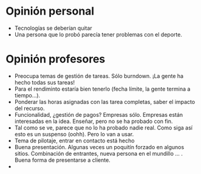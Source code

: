 # Opinión personal
* Tecnologías se deberían quitar
* Una persona que lo probó parecía tener problemas con el deporte.

# Opinión profesores
* Preocupa temas de gestión de tareas. Sólo burndown. ¡La gente ha hecho todas sus tareas!
* Para el rendiminto estaría bien tenerlo (fecha límite, la gente termina a tiempo...).
* Ponderar las horas asignadas con las tarea completas, saber el impacto del recurso.
* Funcionalidad, ¿gestión de pagos? Empresas sólo. Empresas están interesadas en la idea. Enseñar, pero no se ha probado con fin.
* Tal como se ve, parece que no lo ha probado nadie real. Como siga así esto es un suspenso (oohh). Pero lo van a usar.
* Tema de pilotaje, entrar en contacto está hecho
* Buena presentación. Algunas veces un poquitín forzado en algunos sitios. Combinación de entrantes, nueva persona en el mundillo ... . Buena forma de presentarse a cliente.
* 